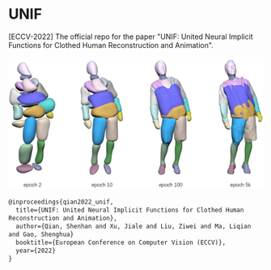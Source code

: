 # UNIF
[ECCV-2022] The official repo for the  paper "UNIF: United Neural Implicit Functions for Clothed Human Reconstruction and Animation".

![](teaser.jpg)

```
@inproceedings{qian2022_unif,
  title={UNIF: United Neural Implicit Functions for Clothed Human Reconstruction and Animation},
  author={Qian, Shenhan and Xu, Jiale and Liu, Ziwei and Ma, Liqian and Gao, Shenghua}
  booktitle={European Conference on Computer Vision (ECCV)},
  year={2022}
}
```

